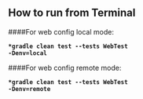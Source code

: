 ## How to run from Terminal

####For web config local mode:

<code><strong>*gradle clean test --tests WebTest -Denv=local</strong></code>

####For web config remote mode:

<code><strong>*gradle clean test --tests WebTest -Denv=remote</strong></code>